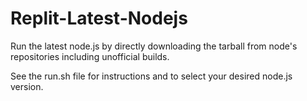 # Replit-Latest-Nodejs

Run the latest node.js by directly downloading the tarball from node's repositories including unofficial builds.

See the run.sh file for instructions and to select your desired node.js version.
